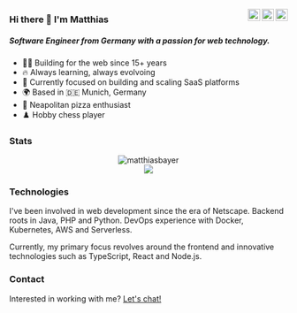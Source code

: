 <a href="https://twitter.com/matthias_bayer" target="_blank" rel="noopener noreferrer"><img align="right" width="22px" src="https://cdn.jsdelivr.net/npm/simple-icons@v3/icons/twitter.svg" /></a>
<a href="https://www.linkedin.com/in/matthias-bayer" target="_blank" rel="noopener noreferrer"><img align="right" width="22px" src="https://cdn.jsdelivr.net/npm/simple-icons@v3/icons/linkedin.svg" /></a>
  <a href="https://www.instagram.com/thematthiasbayer" target="_blank" rel="noopener noreferrer"><img align="right" width="22px" src="https://cdn.jsdelivr.net/npm/simple-icons@v3/icons/instagram.svg" /></a>



### Hi there 👋 I'm Matthias
##### Software Engineer from Germany with a passion for web technology.

  - 👨‍💻 Building for the web since 15+ years
  - 🔥 Always learning, always evolvoing
  - 🌱 Currently focused on building and scaling SaaS platforms
  - 🌍 Based in 🇩🇪 Munich, Germany
  - 🍕 Neapolitan pizza enthusiast
  - ♟️ Hobby chess player
  
### Stats  
<div align="center">
  <!-- <img src="https://github-readme-stats.vercel.app/api?username=matthiasbayer&show_icons=true&locale=en&count_private=true" alt="matthiasbayer" /> -->
  <img src="https://streak-stats.demolab.com/?user=matthiasbayer&" alt="matthiasbayer" /><br />
  <img  src="https://github-readme-stats.vercel.app/api/top-langs/?username=matthiasbayer&layout=compact&locale=en&count_private=true" />
  
</div>

### Technologies

I've been involved in web development since the era of Netscape. Backend roots in Java, PHP and Python. DevOps experience with Docker, Kubernetes, AWS and Serverless.

Currently, my primary focus revolves around the frontend and innovative technologies such as TypeScript, React and Node.js.

### Contact

Interested in working with me? [Let's chat!](https://cal.com/bayer)
